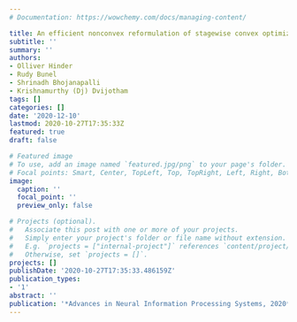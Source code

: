 ```yaml
---
# Documentation: https://wowchemy.com/docs/managing-content/

title: An efficient nonconvex reformulation of stagewise convex optimization problems
subtitle: ''
summary: ''
authors:
- Olliver Hinder
- Rudy Bunel
- Shrinadh Bhojanapalli
- Krishnamurthy (Dj) Dvijotham
tags: []
categories: []
date: '2020-12-10'
lastmod: 2020-10-27T17:35:33Z
featured: true
draft: false

# Featured image
# To use, add an image named `featured.jpg/png` to your page's folder.
# Focal points: Smart, Center, TopLeft, Top, TopRight, Left, Right, BottomLeft, Bottom, BottomRight.
image:
  caption: ''
  focal_point: ''
  preview_only: false

# Projects (optional).
#   Associate this post with one or more of your projects.
#   Simply enter your project's folder or file name without extension.
#   E.g. `projects = ["internal-project"]` references `content/project/deep-learning/index.md`.
#   Otherwise, set `projects = []`.
projects: []
publishDate: '2020-10-27T17:35:33.486159Z'
publication_types:
- '1'
abstract: ''
publication: '*Advances in Neural Information Processing Systems, 2020*'
---
```

